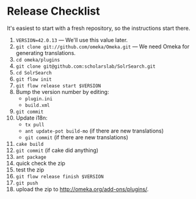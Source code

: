 
# Release Checklist

It's easiest to start with a fresh repository, so the instructions start there.

1. `VERSION=42.0.13` — We'll use this value later.
1. `git clone git://github.com/omeka/Omeka.git` — We need Omeka for generating
  translations.
1. `cd omeka/plugins`
1. `git clone git@github.com:scholarslab/SolrSearch.git`
1. `cd SolrSearch`
1. `git flow init`
1. `git flow release start $VERSION`
1. Bump the version number by editing:
   * `plugin.ini`
   * `build.xml`
1. `git commit`
1. Update i18n:
   * `tx pull`
   * `ant update-pot build-mo` (if there are new translations)
   * `git commit` (if there are new translations)
1. `cake build`
1. `git commit` (if cake did anything)
1. `ant package`
1. quick check the zip
1. test the zip
1. `git flow release finish $VERSION`
1. `git push`
1. upload the zip to http://omeka.org/add-ons/plugins/.

